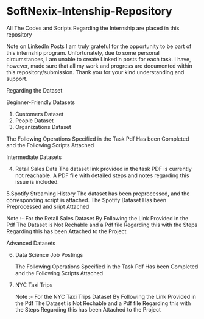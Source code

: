 # SoftNexix-Intenship-Repository
All The Codes and  Scripts Regarding the Internship are placed in this repository


Note on LinkedIn Posts
I am truly grateful for the opportunity to be part of this internship program. Unfortunately, due to some personal circumstances, I am unable to create LinkedIn posts for each task. I have, however, made sure that all my work and progress are documented within this repository/submission. Thank you for your kind understanding and support.


Regarding the Dataset

 Beginner-Friendly Datasets
1. Customers Dataset
2. People Dataset
3. Organizations Dataset

The Following Operations Specified in the Task Pdf Has been Completed and the Following Scripts Attached

Intermediate Datasets

4. Retail Sales Data
The dataset link provided in the task PDF is currently not reachable.
A PDF file with detailed steps and notes regarding this issue is included.

5.Spotify Streaming History
The dataset has been preprocessed, and the corresponding script is attached.
The Spotify Dataset Has been Preprocessed and sript Attached

Note :- For the Retail Sales Dataset By Following the Link Provided in the Pdf The Dataset is Not Rechable and a  Pdf file  Regarding this with the Steps Regarding this has been Attached to the Project

Advanced Datasets

6. Data Science Job Postings

   The Following Operations Specified in the Task Pdf Has been Completed and the Following Scripts Attached

8. NYC Taxi Trips

   Note :- For the NYC Taxi Trips Dataset By Following the Link Provided in the Pdf The Dataset is Not Rechable and a  Pdf file  Regarding this with the Steps Regarding this has been Attached to the Project

